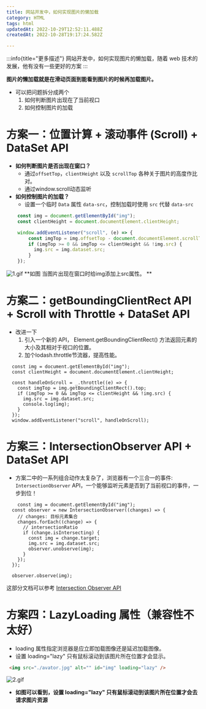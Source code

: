 ```yaml
---
title: 网站开发中，如何实现图片的懒加载
category: HTML
tags: html
updatedAt: 2022-10-29T12:52:11.488Z
createdAt: 2022-10-28T19:17:24.582Z

---
```




:::info{title="更多描述"}
网站开发中，如何实现图片的懒加载，随着 web 技术的发展，他有没有一些更好的方案
:::

**图片的懒加载就是在滑动页面到能看到图片的时候再加载图片。**

- 可以把问题拆分成两个
  1. 如何判断图片出现在了当前视口
  2. 如何控制图片的加载

<!-- more -->

# 方案一：位置计算 + 滚动事件 (Scroll) + DataSet API

- **如何判断图片是否出现在窗口？**
  - 通过`offsetTop`，`clientHeight` 以及 `scrollTop` 各种关于图片的高度作比对。
  - 通过window.scroll动态监听
- **如何控制图片的加载？**
  - 设置一个临时 `Data` 属性 `data-src`，控制加载时使用 `src` 代替 `data-src`

```js
    const img = document.getElementById("img");
    const clientHeight = document.documentElement.clientHeight;

    window.addEventListener("scroll", (e) => {
        const imgTop = img.offsetTop - document.documentElement.scrollTop;
        if (imgTop >= 0 && imgTop <= clientHeight && !img.src) {
          img.src = img.dataset.src;
        }
    });
```

![1.gif](http://120.55.100.161/static/img/71efbf0bd4fe905bc610d819235d6e9e.1.gif)
**如图 当图片出现在窗口时给img添加上src属性。 **

# 方案二：getBoundingClientRect API + Scroll with Throttle + DataSet API

- 改进一下
  1. 引入一个新的 API， Element.getBoundingClientRect() 方法返回元素的大小及其相对于视口的位置。
  2. 加个lodash.throttle节流器，提高性能。

```JS
  const img = document.getElementById("img");
  const clientHeight = document.documentElement.clientHeight;

  const handleOnScroll = _.throttle((e) => {
    const imgTop = img.getBoundingClientRect().top;
    if (imgTop >= 0 && imgTop <= clientHeight && !img.src) {
      img.src = img.dataset.src;
      console.log(img);
    }
  });
  window.addEventListener("scroll", handleOnScroll);
```

# 方案三：IntersectionObserver API + DataSet API

- 方案二中的一系列组合动作太复杂了，浏览器有一个三合一的事件: `IntersectionObserver` API，一个能够监听元素是否到了当前视口的事件，一步到位！

```JS
    const img = document.getElementById("img");
  const observer = new IntersectionObserver((changes) => {
    // changes: 目标元素集合
    changes.forEach((change) => {
      // intersectionRatio
      if (change.isIntersecting) {
        const img = change.target;
        img.src = img.dataset.src;
        observer.unobserve(img);
      }
    });
  });

  observer.observe(img);
```

这部分文档可以参考 [Intersection Observer API](https://developer.mozilla.org/zh-CN/docs/Web/API/Intersection_Observer_API)

# 方案四：LazyLoading 属性（兼容性不太好）

- loading 属性指定浏览器是应立即加载图像还是延迟加载图像。
- 设置 loading="lazy" 只有鼠标滚动到该图片所在位置才会显示。

```html
 <img src="./avator.jpg" alt="" id="img" loading="lazy" />
```

![2.gif](http://120.55.100.161/static/img/997a18d8129f2af8e71110635b1249df.2.gif)

- **如图可以看到，设置 loading="lazy" 只有鼠标滚动到该图片所在位置才会去请求图片资源**